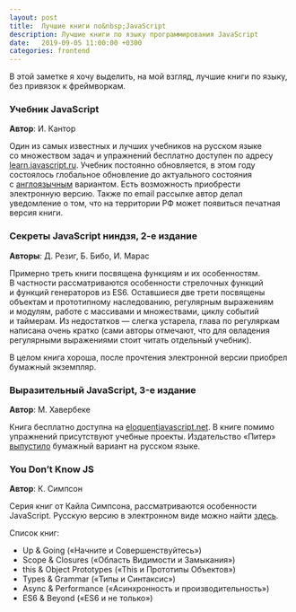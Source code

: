 ```yaml
---
layout: post
title:  Лучшие книги по&nbsp;JavaScript
description: Лучшие книги по языку программирования JavaScript
date:   2019-09-05 11:00:00 +0300
categories: frontend
---
```


<p>В&nbsp;этой заметке я&nbsp;хочу выделить, на&nbsp;мой взгляд, лучшие книги по&nbsp;языку, без привязок к&nbsp;фреймворкам.</p>

<h3>Учебник JavaScript</h3>

<p><b>Автор</b>: И.&nbsp;Кантор</p>

<p>Один из&nbsp;самых известных и&nbsp;лучших учебников на&nbsp;русском языке со&nbsp;множеством задач и&nbsp;упражнений бесплатно доступен по&nbsp;адресу <a href="https://learn.javascript.ru/" rel="noopener noreferrer" target="_blank">learn.javascript.ru</a>. Учебник постоянно обновляется, в&nbsp;этом году состоялось глобальное обновление до&nbsp;актуального состояния с&nbsp;<a href="https://javascript.info/" rel="noopener noreferrer" target="_blank">англоязычным</a> вариантом. Есть возможность приобрести электронную версию. Также по&nbsp;email рассылке автор делал уведомление о&nbsp;том, что на&nbsp;территории&nbsp;РФ может появиться печатная версия книги.</p>

<h3>Секреты JavaScript ниндзя, 2-е издание</h3>

<p><b>Авторы</b>: Д.&nbsp;Резиг, Б. Бибо, И.&nbsp;Марас</p>

<p>Примерно треть книги посвящена функциям и&nbsp;их&nbsp;особенностям. В&nbsp;частности рассматриваются особенности стрелочных функций и&nbsp;функций генераторов из&nbsp;ES6.
Оставшиеся две трети посвящены объектам и&nbsp;прототипному наследованию, регулярным выражениям и&nbsp;модулям, работе с&nbsp;массивами и&nbsp;множествами, циклу событий и&nbsp;таймерам.
Из&nbsp;недостатков&nbsp;&mdash; слегка устарела, глава по&nbsp;регуляркам написана очень кратко (сами авторы отмечают, что для&nbsp;овладения регулярными выражениями стоит читать отдельный учебник).</p>
<p>В&nbsp;целом книга хороша, после прочтения электронной версии приобрел бумажный экземпляр.</p>

<h3>Выразительный JavaScript, 3-е издание</h3>
<p><b>Автор</b>: М. Хавербеке</p>

<p>Книга бесплатно доступна на&nbsp;<a href="https://eloquentjavascript.net" rel="noopener noreferrer" target="_blank">eloquentjavascript.net</a>. В&nbsp;книге помимо упражнений присутствуют учебные проекты. Издательство &laquo;Питер&raquo; <a href="https://www.piter.com/product/vyrazitelnyy-javascript-sovremennoe-veb-programmirovanie-3-e-izdanie" rel="noopener noreferrer" target="_blank">выпустило</a> бумажный вариант на&nbsp;русском языке.</p>

<h3>You Don&rsquo;t Know JS</h3>
<p><b>Автор</b>: К.&nbsp;Симпсон</p>

<p>Серия книг от&nbsp;Кайла Симпсона, рассматриваются особенности JavaScript. Русскую версию в&nbsp;электронном виде можно найти <a href="https://github.com/azat-io/you-dont-know-js-ru" rel="noopener noreferrer" target="_blank">здесь</a>.</p>

<p>Список книг:</p>
<ul>
    <li>Up&nbsp;&amp;&nbsp;Going (&laquo;Начните и&nbsp;Совершенствуйтесь&raquo;)</li>
    <li>Scope &amp;&nbsp;Closures (&laquo;Область Видимости и&nbsp;Замыкания&raquo;)</li>
    <li>this &amp;&nbsp;Object Prototypes (&laquo;This и&nbsp;Прототипы Объектов&raquo;)</li>
    <li>Types &amp;&nbsp;Grammar (&laquo;Типы и&nbsp;Синтаксис&raquo;)</li>
    <li>Async &amp;&nbsp;Performance (&laquo;Асинхронность и&nbsp;производительность&raquo;)</li>
    <li>ES6&nbsp;&amp; Beyond (&laquo;ES6 и&nbsp;не&nbsp;только&raquo;)</li>
</ul>
